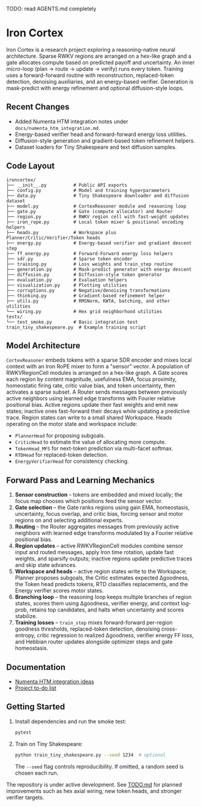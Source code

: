 TODO: read AGENTS.md completely
# Iron Cortex

Iron Cortex is a research project exploring a reasoning-native neural architecture. Sparse RWKV regions are arranged on a hex-like graph and a gate allocates compute based on predicted payoff and uncertainty. An inner micro-loop (plan → route → update → verify) runs every token. Training uses a forward-forward routine with reconstruction, replaced-token detection, denoising auxiliaries, and an energy-based verifier. Generation is mask-predict with energy refinement and optional diffusion-style loops.

## Recent Changes

- Added Numenta HTM integration notes under `docs/numenta_htm_integration.md`.
- Energy-based verifier head and forward-forward energy loss utilities.
- Diffusion-style generation and gradient-based token refinement helpers.
- Dataset loaders for Tiny Shakespeare and text diffusion samples.

## Code Layout

```text
ironcortex/
├── __init__.py          # Public API exports
├── config.py            # Model and training hyperparameters
├── data.py              # Tiny Shakespeare downloader and diffusion dataset
├── model.py             # CortexReasoner module and reasoning loop
├── gate.py              # Gate (compute allocator) and Router
├── region.py            # RWKV region cell with fast-weight updates
├── iron_rope.py         # Local token mixer & positional encoding helpers
├── heads.py             # Workspace plus Planner/Critic/Verifier/Token heads
├── energy.py            # Energy-based verifier and gradient descent step
├── ff_energy.py         # Forward-Forward energy loss helpers
├── sdr.py               # Sparse token encoder
├── training.py          # Loss weights and train_step routine
├── generation.py        # Mask-predict generator with energy descent
├── diffusion.py         # Diffusion-style token generator
├── evaluation.py        # Evaluation helpers
├── visualization.py     # Plotting utilities
├── corruptions.py       # Negative/denoising transformations
├── thinking.py          # Gradient-based refinement helper
├── utils.py             # RMSNorm, KWTA, batching, and other utilities
└── wiring.py            # Hex grid neighborhood utilities
tests/
└── test_smoke.py        # Basic integration test
train_tiny_shakespeare.py  # Example training script
```

## Model Architecture

`CortexReasoner` embeds tokens with a sparse SDR encoder and mixes local context with an Iron RoPE mixer to form a "sensor" vector. A population of RWKVRegionCell modules is arranged on a hex-like graph. A Gate scores each region by content magnitude, usefulness EMA, focus proximity, homeostatic firing rate, critic value bias, and token uncertainty, then activates a sparse subset. A Router sends messages between previously active neighbors using learned edge transforms with Fourier relative positional bias. Active regions update their fast weights and emit new states; inactive ones fast-forward their decays while updating a predictive trace. Region states can write to a small shared Workspace. Heads operating on the motor state and workspace include:

- `PlannerHead` for proposing subgoals.
- `CriticHead` to estimate the value of allocating more compute.
- `TokenHead_MFS` for next-token prediction via multi-facet softmax.
- `RTDHead` for replaced-token detection.
- `EnergyVerifierHead` for consistency checking.

## Forward Pass and Learning Mechanics

1. **Sensor construction** – tokens are embedded and mixed locally; the focus map chooses which positions feed the sensor vector.
2. **Gate selection** – the Gate ranks regions using gain EMA, homeostasis, uncertainty, focus overlap, and critic bias, forcing sensor and motor regions on and selecting additional experts.
3. **Routing** – the Router aggregates messages from previously active neighbors with learned edge transforms modulated by a Fourier relative positional bias.
4. **Region updates** – active RWKVRegionCell modules combine sensor input and routed messages, apply Iron time rotation, update fast weights, and sparsify outputs; inactive regions update predictive traces and skip state advances.
5. **Workspace and heads** – active region states write to the Workspace; Planner proposes subgoals, the Critic estimates expected Δgoodness, the Token head predicts tokens, RTD classifies replacements, and the Energy verifier scores motor states.
6. **Branching loop** – the reasoning loop keeps multiple branches of region states, scores them using Δgoodness, verifier energy, and context log-prob, retains top candidates, and halts when uncertainty and scores stabilize.
7. **Training losses** – `train_step` mixes forward-forward per-region goodness thresholds, replaced-token detection, denoising cross-entropy, critic regression to realized Δgoodness, verifier energy FF loss, and Hebbian router updates alongside optimizer steps and gate homeostasis.

## Documentation

- [Numenta HTM integration ideas](docs/numenta_htm_integration.md)
- [Project to-do list](TODO.md)

## Getting Started

1. Install dependencies and run the smoke test:

   ```bash
   pytest
   ```

2. Train on Tiny Shakespeare:

   ```bash
   python train_tiny_shakespeare.py --seed 1234  # optional
   ```

   The `--seed` flag controls reproducibility. If omitted, a random seed is chosen each run.

The repository is under active development. See [TODO.md](TODO.md) for planned improvements such as hex axial wiring, new token heads, and stronger verifier targets.
